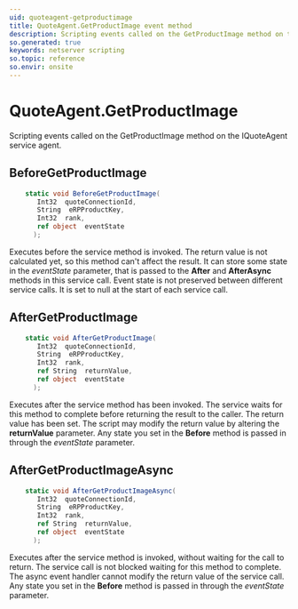 ```yaml
---
uid: quoteagent-getproductimage
title: QuoteAgent.GetProductImage event method
description: Scripting events called on the GetProductImage method on the QuoteAgent service agent.
so.generated: true
keywords: netserver scripting
so.topic: reference
so.envir: onsite
---
```

# QuoteAgent.GetProductImage

Scripting events called on the <see cref='M:IQuoteAgent.GetProductImage'>GetProductImage</see> method on the <see cref='IQuoteAgent'>IQuoteAgent</see>  service agent.

## BeforeGetProductImage
```cs
    static void BeforeGetProductImage(
       Int32  quoteConnectionId,
       String  eRPProductKey,
       Int32  rank,
       ref object  eventState
      );
```
Executes before the service method is invoked.
The return value is not calculated yet, so this method can't affect the result.
It can store some state in the *eventState* parameter, that is passed to the **After** and **AfterAsync** methods in this service call.
Event state is not preserved between different service calls. It is set to null at the start of each service call.
## AfterGetProductImage
```cs
    static void AfterGetProductImage(
       Int32  quoteConnectionId,
       String  eRPProductKey,
       Int32  rank,
       ref String  returnValue,
       ref object  eventState
      );
```
Executes after the service method has been invoked. The service waits for this method to complete before returning the result to the caller.
The return value has been set. The script may modify the return value by altering the **returnValue** parameter.
Any state you set in the **Before** method is passed in through the *eventState* parameter.
## AfterGetProductImageAsync
```cs
    static void AfterGetProductImageAsync(
       Int32  quoteConnectionId,
       String  eRPProductKey,
       Int32  rank,
       ref String  returnValue,
       ref object  eventState
      );
```
Executes after the service method is invoked, without waiting for the call to return.
The service call is not blocked waiting for this method to complete.
The async event handler cannot modify the return value of the service call.
Any state you set in the **Before** method is passed in through the *eventState* parameter.

